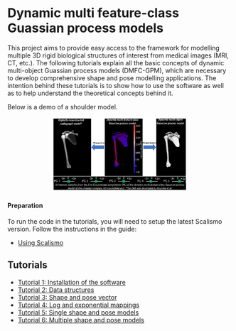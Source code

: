 # Dynamic multi feature-class Guassian process models

This project aims to provide easy access to the framework for modelling multiple 3D rigid biological structures of interest from medical images (MRI, CT, etc.). The following tutorials explain all the basic concepts of dynamic multi-object Guassian process models (DMFC-GPM), which are necessary to develop comprehensive shape and pose modelling applications. The intention behind these tutorials is to show how to use the software as well as to help understand the theoretical concepts behind it.

Below is a demo of a shoulder model.

<p align="center">
<img src="DMFC-GPM-demo.gif" width="60%" hight="50%">
</p>


#### Preparation
To run the code in the tutorials, you will need to setup the latest Scalismo version. Follow the instructions in the guide:
- [Using Scalismo](https://scalismo.org/docs/)

## Tutorials
- [Tutorial 1: Installation of the software](tutorial0.md) 
- [Tutorial 2: Data structures](tutorial1.md) 
- [Tutorial 3: Shape and pose vector](tutorial2.md) 
- [Tutorial 4: Log and exponential mappings](tutorial3.md) 
- [Tutorial 5: Single shape and pose models](tutorial4.md) 
- [Tutorial 6: Multiple shape and pose models](tutorial5.md) 
